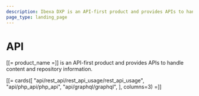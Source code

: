 ```yaml
---
description: Ibexa DXP is an API-first product and provides APIs to handle content and repository information.
page_type: landing_page
---
```


# API

[[= product_name =]] is an API-first product and provides APIs to handle content and repository information.

[[= cards([
    "api/rest_api/rest_api_usage/rest_api_usage",
    "api/php_api/php_api",
    "api/graphql/graphql",
], columns=3) =]]
